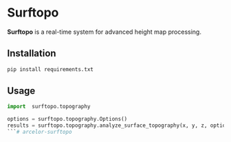 # Surftopo

**Surftopo** is a real-time system for advanced height map processing.

## Installation

```sh
pip install requirements.txt
```

## Usage

```python
import  surftopo.topography

options = surftopo.topography.Options()
results = surftopo.topography.analyze_surface_topography(x, y, z, options)
```# arcelor-surftopo
